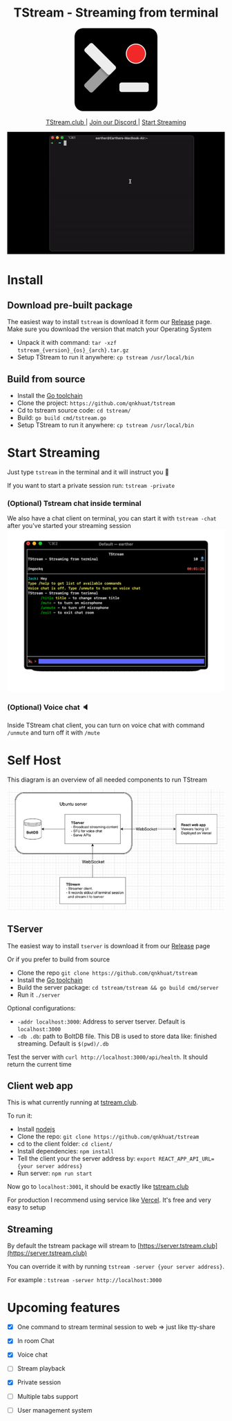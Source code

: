 <h1 style="border-bottom:0" align="center">TStream - Streaming from terminal</h1>
<a href="https://tstream.club"><p align="center"><img style="border-radius:20px;" src="./client/public/android-chrome-192x192.png"/></p></a>

<p align="center">
<a href="https://tstream.club">TStream.club </a> | <a href="https://discord.gg/qATHjk6ady"> Join our Discord </a> | <a href="https://tstream.club/start-streaming">Start Streaming</a>
</p>

![TStream](./client/public/demo.gif)

# Install
## Download pre-built package
The easiest way to install `tstream` is download it form our [Release](https://github.com/qnkhuat/tstream/releases) page. Make sure you download the version that match your Operating System
- Unpack it with command: `tar -xzf tstream_{version}_{os}_{arch}.tar.gz`
- Setup TStream to run it anywhere: `cp tstream /usr/local/bin`

## Build from source
- Install the [Go toolchain](https://golang.org/dl/)
- Clone the project: `https://github.com/qnkhuat/tstream`
- Cd to tstream source code: `cd tstream/`
- Build: `go build cmd/tstream.go`
- Setup TStream to run it anywhere: `cp tstream /usr/local/bin`


# Start Streaming
Just type `tstream` in the terminal and it will instruct you 🙂

If you want to start a private session run: `tstream -private`

### (Optional) Tstream chat inside terminal
We also have a chat client on terminal, you can start it with `tstream -chat` after you've started your streaming session
![TStream chat](./client/public/chat.gif)

### (Optional) Voice chat 🔈
Inside TStream chat client, you can turn on voice chat with command `/unmute` and turn off it with `/mute`


# Self Host
This diagram is an overview of all needed components to run TStream

![Overview of TStream](./client/public/Overview.png)

## TServer
The easiest way to install `tserver` is download it from our [Release](https://github.com/qnkhuat/tstream/releases) page

Or if you prefer to build from source
- Clone the repo `git clone https://github.com/qnkhuat/tstream`
- Install the [Go toolchain](https://golang.org/dl/)
- Build the server package: `cd tstream/tstream && go build cmd/server`
- Run it `./server`

Optional configurations:
- `-addr localhost:3000`: Address to server tserver. Default is `localhost:3000`
- `-db .db`: path to BoltDB file. This DB is used to store data like: finished streaming. Default is `$(pwd)/.db`

Test the server with `curl http://localhost:3000/api/health`. It should return the current time

## Client web app
This is what currently running at [tstream.club](https://tstream.club). 

To run it:
- Install [nodejs](https://nodejs.org/en/download/)
- Clone the repo: `git clone https://github.com/qnkhuat/tstream`
- cd to the client folder: `cd client/`
- Install dependencies: `npm install`
- Tell the client your the server address by: `export REACT_APP_API_URL={your server address}`
- Run server: `npm run start`

Now go to `localhost:3001`, it should be exactly like [tstream.club](https://tstream.club)

For production I recommend using service like [Vercel](https://vercel.com/). It's free and very easy to setup

## Streaming 

By default the tstream package will stream to [https://server.tstream.club](https://server.tstream.club)

You can override it with by running `tstream -server {your server address}`. 

For example : `tstream -server http://localhost:3000`

# Upcoming features
- [x] One command to stream terminal session to web => just like tty-share
- [x] In room Chat
- [x] Voice chat
- [ ] Stream playback
- [x] Private session
- [ ] Multiple tabs support
- [ ] User management system

